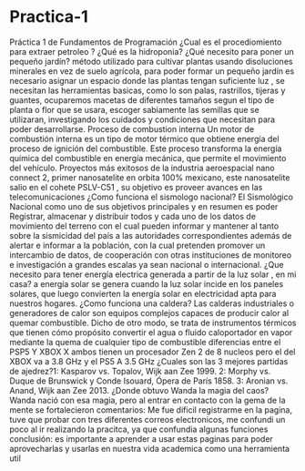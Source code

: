 # Practica-1
Práctica 1 de Fundamentos de Programación 
¿Cual es el procediomiento para extraer petroleo ?
¿Qué es la hidroponia? ¿Qué necesito para poner un pequeño jardín?
método utilizado para cultivar plantas usando disoluciones minerales en vez de suelo agrícola, para poder formar un pequeño jardín es necesario asignar un espacio donde las plantas tengan suficiente luz , se necesitan las herramientas basicas, como lo son palas, rastrillos, tijeras y guantes,  ocuparemos macetas de diferentes  tamaños segun el tipo de planta o flor que se usara, escoger sabiamente las semillas que se utilizaran, investigando los cuidados y condiciones que necesitan para poder desarrollarse.
Proceso de combustion interna 
Un motor de combustión interna es un tipo de motor térmico que obtiene energía del proceso de ignición del combustible. Este proceso transforma la energía química del combustible en energía mecánica, que permite el movimiento del vehículo.
Proyectos más exitosos  de la industria aeroespacial 
nano connect 2, primer nanosatelite  en orbita 100% mexicano, este nanosatelite  salio en el cohete  PSLV-C51 , su objetivo es  proveer avances  en las telecomunicaciones
¿Como funciona el sismologo  nacional?
El Sismológico Nacional como uno de sus objetivos principales y en resumen es poder Registrar, almacenar y distribuir todos y cada uno de los datos de movimiento del terreno con el cual pueden informar y mantener al tanto sobre la sismicidad del país a las autoridades correspondientes además de alertar e informar a la población, con la cual pretenden promover un intercambio de datos, de cooperación con otras instituciones de monitoreo e investigación a grandes escalas ya sean nacional o internacional.
¿Que necesito  para tener energía electrica  generada  a partir de la luz solar , en mi casa?
a energía solar se genera cuando la luz solar incide en los paneles solares, que luego convierten la energía solar en electricidad apta para nuestros hogares.
¿Como funciona una caldera?
Las calderas industriales o generadores de calor son equipos complejos capaces de producir calor al quemar combustible. Dicho de otro modo, se trata de instrumentos térmicos que tienen cómo propósito convertir el agua o fluido caloportador en vapor mediante la quema de cualquier tipo de combustible
diferencias entre el PSP5 Y XBOX X
ambos tienen  un procesador  Zen  2 de 8 nucleos pero el del XBOX va a 3.8 GHz y el PS5  A 3.5 GHz 
¿Cuales son las  3 mejores partidas de ajedrez?1: Kasparov vs. Topalov, Wijk aan Zee 1999.
2: Morphy vs. Duque de Brunswick y Conde Isouard, Ópera de París 1858.
3: Aronian vs. Anand, Wijk aan Zee 2013.
¿Donde obtuvo Wanda la magia del caos?
Wanda nació con esa magia, pero al entrar en contacto con la gema de la mente se fortalecieron 
comentarios: Me fue dificil registrarme en la pagina, tuve que probar con tres diferentes correos electronicos, me confundi un poco al ir realizando la pracitca, ya que confundia algunas funciones
conclusión: es importante a aprender a usar estas paginas para poder aprovecharlas y usarlas en nuestra vida academica como una herramienta util
